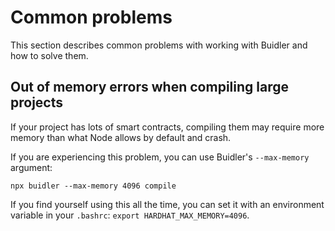 # Common problems

This section describes common problems with working with Buidler and how to solve them.

## Out of memory errors when compiling large projects

If your project has lots of smart contracts, compiling them may require more memory than what
Node allows by default and crash.

If you are experiencing this problem, you can use Buidler's `--max-memory` argument:

```
npx buidler --max-memory 4096 compile
```

If you find yourself using this all the time, you can set it with an environment variable in your `.bashrc`: `export HARDHAT_MAX_MEMORY=4096`.
